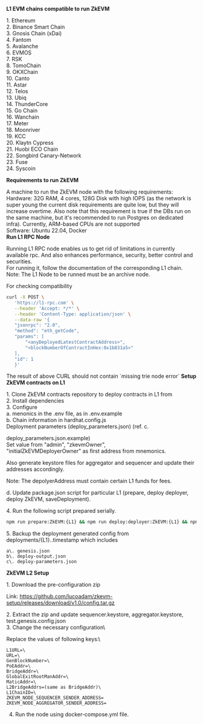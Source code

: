  **L1 EVM chains compatible to run ZkEVM**

 1\. Ethereum\
 2. Binance Smart Chain\
 3. Gnosis Chain (xDai)\
 4. Fantom\
 5. Avalanche\
 6. EVMOS\
 7. RSK\
 8. TomoChain\
 9. OKXChain\
 10. Canto\
 11. Astar\
 12. Telos\
 13. Ubiq\
 14. ThunderCore\
 15. Go Chain\
 16. Wanchain\
 17. Meter\
 18. Moonriver\
 19. KCC\
 20. Klaytn Cypress\
 21. Huobi ECO Chain\
 22. Songbird Canary-Network\
 23. Fuse\
 24. Syscoin

 **Requirements to run ZkEVM**

 A machine to run the ZkEVM node with the following requirements:\
 Hardware: 32G RAM, 4 cores, 128G Disk with high IOPS (as the network
 is super young the current disk requirements are quite low, but they
 will increase overtime. Also note that this requirement is true if the
 DBs run on the same machine, but it\'s recommended to run Postgres on
 dedicated infra). Currently, ARM-based CPUs are not supported\
 Software: Ubuntu 22.04, Docker\
 **Run L1 RPC Node**

 Running L1 RPC node enables us to get rid of limitations in currently
 available rpc. And also enhances performance, security, better control
 and securities.\
 For running it, follow the documentation of the corresponding L1
 chain.\
 Note: The L1 Node to be runned must be an archive node.

 For checking compatibility
 
```bash
curl -X POST \
   'https://l1-rpc.com' \
   --header 'Accept: */*' \
   --header 'Content-Type: application/json' \
   --data-raw '{
   "jsonrpc": "2.0",
   "method": "eth_getCode",
   "params": [
       "<anyDeployedLatestContractAddress>",
       "<blockNumberOfContractInHex:0x1b831a5>"
   ],
   "id": 1
   }'

```

 The result of above CURL should not contain \`missing trie node
 error\` **Setup ZkEVM contracts on L1**

 1\. Clone ZkEVM contracts repository to deploy contracts in L1 from\
 2. Install dependencies\
 3. Configure\
 a. menonics in the .env file, as in .env.example\
 b. Chain information in hardhat.config.js\
 Deployment parameters (deploy_parameters.json) (ref. c.

 deploy_parameters.json.example)\
 Set value from "admin", "zkevmOwner",\
 "initialZkEVMDeployerOwner" as first address from mnemonics.

 Also generate keystore files for aggregator and sequencer and update
 their addresses accordingly.

Note: The depolyerAddress must contain certain L1 funds for fees.

 d\. Update package.json script for particular L1 (prepare, deploy
 deployer, deploy ZkEVM, saveDeployment).

 4\. Run the following script prepared serially.

  ```bash
  npm run prepare:ZkEVM:{L1} && npm run deploy:deployer:ZkEVM:{L1} && npm run deploy:ZkEVM:{L1} && npm run saveDeployment:{L1}              
  ```

 5\. Backup the deployment generated config from deployments/{L1}..timestamp which includes

    a\. genesis.json
    b\. deploy-output.json
    c\. deploy-parameters.json

 **ZkEVM L2 Setup**

 1\. Download the pre-configuration zip

 Link:
 <a href="https://github.com/lucoadam/zkevm-setup/releases/download/v1.0/config.tar.gz">https://github.com/lucoadam/zkevm-setup/releases/download/v1.0/config.tar.gz</a>

 2\. Extract the zip and update sequencer.keystore,
 aggregator.keystore, test.genesis.config.json\
 3\. Change the necessary configuration\
 
 Replace the values of following keys:\
 
 ```
 L1URL=\
 URL=\
 GenBlockNumber=\
 PoEAddr=\
 BridgeAddr=\
 GlobalExitRootManAddr=\
 MaticAddr=\
 L2BridgeAddrs=(same as BridgeAddr)\
 L1ChainID=\
 ZKEVM_NODE_SEQUENCER_SENDER_ADDRESS=
 ZKEVM_NODE_AGGREGATOR_SENDER_ADDRESS= 
 ```
 4. Run the node using docker-compose.yml file.
